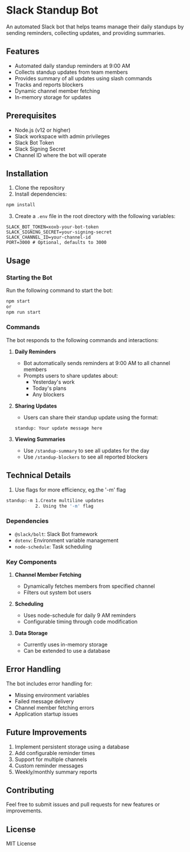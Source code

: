 # Slack Standup Bot

An automated Slack bot that helps teams manage their daily standups by sending reminders, collecting updates, and providing summaries.

## Features

- Automated daily standup reminders at 9:00 AM
- Collects standup updates from team members
- Provides summary of all updates using slash commands
- Tracks and reports blockers
- Dynamic channel member fetching
- In-memory storage for updates

## Prerequisites

- Node.js (v12 or higher)
- Slack workspace with admin privileges
- Slack Bot Token
- Slack Signing Secret
- Channel ID where the bot will operate

## Installation

1. Clone the repository
2. Install dependencies:

```bash
npm install
```

3. Create a `.env` file in the root directory with the following variables:

```env
SLACK_BOT_TOKEN=xoxb-your-bot-token
SLACK_SIGNING_SECRET=your-signing-secret
SLACK_CHANNEL_ID=your-channel-id
PORT=3000 # Optional, defaults to 3000
```

## Usage

### Starting the Bot

Run the following command to start the bot:

```bash
npm start
or
npm run start
```

### Commands

The bot responds to the following commands and interactions:

1. **Daily Reminders**

   - Bot automatically sends reminders at 9:00 AM to all channel members
   - Prompts users to share updates about:
     - Yesterday's work
     - Today's plans
     - Any blockers

2. **Sharing Updates**

   - Users can share their standup update using the format:

   ```
   standup: Your update message here
   ```

3. **Viewing Summaries**
   - Use `/standup-summary` to see all updates for the day
   - Use `/standup-blockers` to see all reported blockers

## Technical Details

1. Use flags for more efficiency, eg.the '-m' flag

```bash
standup:-m 1.Create multiline updates
           2. Using the '-m' flag
```

### Dependencies

- `@slack/bolt`: Slack Bot framework
- `dotenv`: Environment variable management
- `node-schedule`: Task scheduling

### Key Components

1. **Channel Member Fetching**

   - Dynamically fetches members from specified channel
   - Filters out system bot users

2. **Scheduling**

   - Uses node-schedule for daily 9 AM reminders
   - Configurable timing through code modification

3. **Data Storage**
   - Currently uses in-memory storage
   - Can be extended to use a database

## Error Handling

The bot includes error handling for:

- Missing environment variables
- Failed message delivery
- Channel member fetching errors
- Application startup issues

## Future Improvements

1. Implement persistent storage using a database
2. Add configurable reminder times
3. Support for multiple channels
4. Custom reminder messages
5. Weekly/monthly summary reports

## Contributing

Feel free to submit issues and pull requests for new features or improvements.

## License

MIT License
